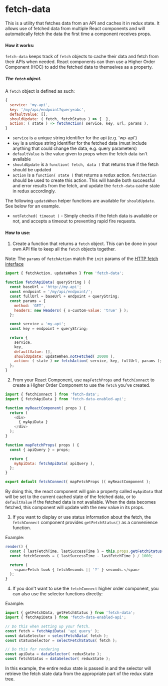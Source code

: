 fetch-data
==========

This is a utility that fetches data from an API and caches it in redux state.
It allows use of fetched data from multiple React components and will
automatically fetch the data the first time a component receives props.

#### How it works:

`fetch-data` keeps track of `fetch` objects to cache their data and fetch from
their APIs when needed. React components can then use a Higher Order Component (HOC)
to add the fetched data to themselves as a property.

##### The `fetch` object.

A `fetch` object is defined as such:

```js
{
  service: 'my-api',
  key: '/my/api/endpoint?query=abc',
  defaultValue: [],
  shouldUpdate: ( fetch, fetchStatus ) => {  },
  action: ( state ) => fetchAction( service, key, url, params ),
}
```

* `service` is a unique string identifier for the api (e.g. 'wp-api')
* `key` is a unique string identifier for the fetched data (must include anything that could change the data, e.g. query parameters)
* `defaultValue` is the value given to props when the fetch data isn't available
* `shouldUpdate` is a `function( fetch, data )` that returns true if the fetch should be updated
* `action` is a `function( state )` that returns a redux action. `fetchAction` should be used to create this action.
This will handle both successful and error results from the fetch, and update the `fetch-data` cache state in redux accordingly.

The following `updateWhen` helper functions are available for `shouldUpdate`. See below for an example.
* `notFetched( timeout )` - Simply checks if the fetch data is available or not, and accepts a timeout to preventing rapid fire requests.

#### How to use:

1. Create a function that returns a `fetch` object. This can be done in your own
API file to keep all the `fetch` objects together.

Note: The `params` of `fetchAction` match the `init` params of the [HTTP fetch
interface](https://developer.mozilla.org/en-US/docs/Web/API/GlobalFetch/fetch)

```js
import { fetchAction, updateWhen } from 'fetch-data';

function fetchApiData( queryString ) {
  const baseUrl = 'http://my.api';
  const endpoint = '/my/api/endpoint/';
  const fullUrl = baseUrl + endpoint + queryString;
  const params = {
    method: 'GET',
    headers: new Headers( { x-custom-value: 'true' } );
  };

  const service = 'my-api';
  const key = endpoint + queryString;

  return {
    service,
    key,
    defaultValue: [],
    shouldUpdate: updateWhen.notFetched( 20000 ),
    action: ( state ) => fetchAction( service, key, fullUrl, params );
  };
}
```

2. From your React Component, use `mapFetchProps` and `fetchConnect` to create a Higher Order Component to use the `fetch` you've created.

```js
import { fetchConnect } from 'fetch-data';
import { fetchApiData } from 'fetch-data-enabled-api';

function myReactComponent( props ) {
  return (
    <div>
      { myApiData }
    </div>
  );
}

function mapFetchProps( props ) {
  const { apiQuery } = props;

  return {
    myApiData: fetchApiData( apiQuery ),
  };
}

export default fetchConnect( mapFetchProps )( myReactComponent );
```

By doing this, the react component will gain a property called `myApiData` that
will be set to the current cached state of the fetched data, or to `defaultValue`
if the fetched data is not available. When the data becomes fetched, this component
will update with the new value in its props.

3. If you want to display or use status information about the fetch,
the `fetchConnect` component provides `getFetchStatus()` as a convenience function.

Example:
```js
render() {
  const { lastFetchTime, lastSuccessTime } = this.props.getFetchStatus( 'myApiData' );
  const fetchSeconds = ( lastSuccessTime - lastFetchTime ) / 1000;

  return (
    <span>Fetch took { fetchSeconds || '?' } seconds.</span>
  );
}
```

4. If you don't want to use the `fetchConnect` higher order component, you can also use
the selector functions directly:

Example:
```js
import { getFetchData, getFetchStatus } from 'fetch-data';
import { fetchApiData } from 'fetch-data-enabled-api';

// Do this when setting up your fetch.
const fetch = fetchApiData( 'api_query' );
const dataSelector = selectFetchData( fetch );
const statusSelector = selectFetchStatus( fetch );

// Do this for rendering
const apiData = dataSelector( reduxState );
const fetchStatus = dataSelector( reduxState );

```

In this example, the entire redux state is passed in and the selector will
retrieve the fetch state data from the appropriate part of the redux state tree.


